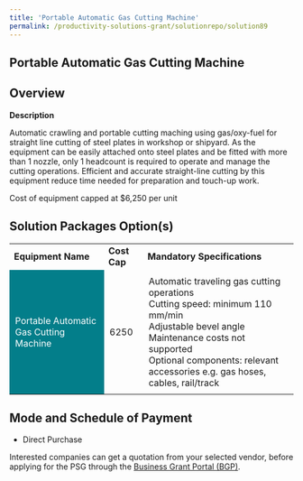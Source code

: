 ```yaml
---
title: 'Portable Automatic Gas Cutting Machine'
permalink: /productivity-solutions-grant/solutionrepo/solution89
---
```


## Portable Automatic Gas Cutting Machine

## Overview

**Description**

Automatic crawling and portable cutting maching using gas/oxy-fuel for straight line cutting of steel plates in workshop or shipyard. As the equipment can be easily attached onto steel plates and be fitted with more than 1 nozzle, only 1 headcount is required to operate and manage the cutting operations. Efficient and accurate straight-line cutting by this equipment reduce time needed for preparation and touch-up work.

Cost of equipment capped at $6,250 per unit

## Solution Packages Option(s)

<table>
<tr>
<td><b>Equipment Name</b></td>
<td><b>Cost Cap</b></td>
<td><b>Mandatory Specifications</b></td>
</tr>
<tr>
<td style='padding: 10px; background-color: #037E8A; color: #FFFFFF;'>Portable Automatic Gas Cutting Machine</td>
<td style='padding: 10px;'>6250</td>
<td style='padding: 10px;'>Automatic traveling gas cutting operations<br>Cutting speed: minimum 110 mm/min<br>Adjustable bevel angle<br>Maintenance costs not supported<br>Optional components: relevant accessories e.g. gas hoses, cables, rail/track</td>
</tr>
</table>

## Mode and Schedule of Payment

 - Direct Purchase

Interested companies can get a quotation from your selected vendor, before applying for the PSG through the <a href='https://www.businessgrants.gov.sg/' target='_blank' rel='noopener'>Business Grant Portal (BGP)</a>.

<script src="/jquery/resize-tables.js"></script>
